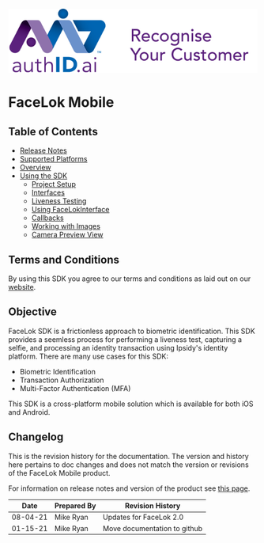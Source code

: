 ![Ipsidy](../images/authid.png)
# FaceLok Mobile

## Table of Contents

- [Release Notes](./pages/releasenotes.md)
- [Supported Platforms](./pages/platforms.md)
- [Overview](./pages/overview.md)
- [Using the SDK](./pages/usingsdk.md)
    - [Project Setup](./pages/projectsetup.md)
    - [Interfaces](./pages/interfaces.md)
    - [Liveness Testing](./pages/livenesstesting.md)
    - [Using FaceLokInterface](./pages/usingfacelokint.md)
    - [Callbacks](./pages/callbacks.md)
    - [Working with Images](./pages/images.md)
    - [Camera Preview View](./pages/camerapreviewview.md)

## Terms and Conditions

By using this SDK you agree to our terms and conditions as laid out on our [website](https://www.ipsidy.com/ipsidy-API-SDK-terms).

## Objective

FaceLok SDK is a frictionless approach to biometric identification. This SDK provides a seemless process for performing a liveness test, capturing a selfie, and processing an identity transaction using Ipsidy's identity platform. There are many use cases for this SDK:

- Biometric Identification
- Transaction Authorization
- Multi-Factor Authentication (MFA)

This SDK is a cross-platform mobile solution which is available for both iOS and Android.

## Changelog

This is the revision history for the documentation.  The version and history here pertains to doc changes and does not match the version or revisions of the FaceLok Mobile product.

For information on release notes and version of the product see [this page](./pages/releasenotes.md).

| Date | Prepared By | Revision History |
| ---- | ----------- | ---------------- |
| 08-04-21 | Mike Ryan | Updates for FaceLok 2.0 |
| 01-15-21 | Mike Ryan | Move documentation to github |
